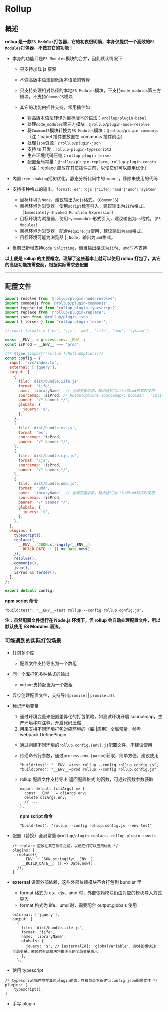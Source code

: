 # Rollup

## 概述

**rollup 是一款`ES Modules`打包器，它的初衷很明确，本身仅提供一个高效的`ES Modules`打包器，不做其它的功能！**

- 本身的功能只是`ES Modules`模块的合并，因此默认情况下

  - 只支持加载 js 资源
  - 不做高版本语法到低版本语法的转译
  - 只支持处理相对路径的本地`ES Modules`模块，不支持`node_modules`第三方模块，不支持`CommonJS`模块

  - 其它的功能由插件支持，常用插件如
    - 将高版本语法转译为目标版本的语法：`@rollup/plugin-babel`
    - 处理`node_modules`第三方模块：`@rollup/plugin-node-resolve`
    - 将`CommonJS`模块转换为`ES Modules`模块：`@rollup/plugin-commonjs`（注：babel 插件要放置在 commonjs 插件前面）
    - 处理`json`资源：`@rollup/plugin-json`
    - 支持 ts 开发：`rollup-plugin-typescript2`
    - 生产环境代码压缩：`rollup-plugin-terser`
    - 配置全局常量：`@rollup/plugin-replace`、`rollup-plugin-consts`（注：replace 应放在其它插件之前，以便它们可以应用优化）

- 内置`tree-shaking`摇树优化，静态分析代码中的`import`，移除未使用的代码

* 支持多种格式的输出。`format:'es'|'cjs'|'iife'|'amd'|'umd'|'system'`

  - 目标环境为`Node`，建议输出为`cjs`格式。（`CommonJS`)
  - 目标环境为浏览器，使用`script`标签引入，建议输出为`iife`格式。（`Immediately-Invoked Function Expression`）
  - 目标环境为浏览器，使用`type=module`形式引入，建议输出为`es`格式。（`ES Modules`）
  - 目标环境为浏览器，配合`Require.js`使用，建议输出为`amd`格式。
  - 目标环境可能为浏览器 || `Node`，输出为`umd`格式。

* 当前已新增支持`Code Splitting`，但当输出格式为`iife`、`umd`时不支持

**以上便是 rollup 的主要概念，理解了这些基本上就可以使用 rollup 打包了，其它的高级功能按需查阅，根据实际需求去配置**

---

## 配置文件

```js
import resolve from '@rollup/plugin-node-resolve';
import commonjs from '@rollup/plugin-commonjs';
import typescript from 'rollup-plugin-typescript2';
import replace from '@rollup/plugin-replace';
import json from '@rollup/plugin-json';
import { terser } from 'rollup-plugin-terser';

// const formats = ['es', 'cjs', 'amd', 'iife', 'umd', 'system'];

const __ENV__ = process.env.__ENV__;
const isProd = __ENV__ === 'prod';

/** @type {import('rollup').RollupOptions}*/
const config = {
  input: 'src/index.ts',
  external: ['jquery'],
  output: [
    {
      file: 'dist/bundle.iife.js',
      format: 'iife',
      name: 'libraryName', // 全局变量名称，输出格式为iife和umd格式时使用
      sourcemap: !isProd, // OutputOptions.sourcemap?: boolean | "inline" | "hidden"
      banner: '/* banner */',
      globals: {
        jquery: '$',
      },
    },
    {
      file: 'dist/bundle.es.js',
      format: 'es',
      sourcemap: !isProd,
      banner: '/* banner */',
    },
    {
      file: 'dist/bundle.cjs.js',
      format: 'cjs',
      sourcemap: !isProd,
      banner: '/* banner */',
    },
    {
      file: 'dist/bundle.umd.js',
      format: 'umd',
      name: 'libraryName', // 全局变量名称，输出格式为iife和umd格式时使用
      sourcemap: !isProd,
      banner: '/* banner */',
      globals: {
        jquery: '$',
      },
    },
  ],
  plugins: [
    typescript(),
    replace({
      __ENV__: JSON.stringify(__ENV__),
      __BUILD_DATE__: () => Date.now(),
    }),
    resolve(),
    commonjs(),
    json(),
    isProd && terser(),
  ],
};

export default config;
```

**npm script 命令**

```
"build:test": "__ENV__=test rollup --config rollup.config.js",

```

**注：虽然配置文件运行在 Node.js 环境下，但 rollup 会自动处理配置文件，所以默认使用 ES Modules 语法。**

### 可能遇到的实际打包场景

- 打包多个库
  - 配置文件支持导出为一个数组
- 同一个库打包多种格式的输出
  - `output`支持配置为一个数组
- 异步创建配置文件，支持导出`promise` || `promise.all`

- 标记环境变量

  1. 通过环境变量来配置差异化的打包策略，如测试环境开启 sourcemap，生产环境移除注释，开启代码压缩
  2. 用来支持不同环境打包对应环境的（库||应用）全局常量，参考 webpack.DefinePlugin

  - 通过创建不同环境的`rollup.config.{env}.js`配置文件，不建议使用
  - 传递命令行参数，通过`process.env.{param}`获取，简单方便，建议使用

    ```
    "build:test": "__ENV__=test rollup --config rollup.config.js",
    "build:prod": "__ENV__=prod rollup --config rollup.config.js"
    ```

  - rollup 配置文件支持导出 返回配置格式 的函数，可通过函数参数获取

    ```
    export default (cliArgs) => {
      const __ENV__ = cliArgs.env;
      delete cliArgs.env;
      // ...
    };
    ```

    **npm script 命令**

    ```
    "build-test": "rollup --config rollup.config.js --env test"
    ```

- 配置（替换）全局常量 `@rollup/plugin-replace`、`rollup-plugin-consts`

  ```
  /* replace 应放在其它插件之前，以便它们可以应用优化 */
  plugins: [
    replace({
      __ENV__: JSON.stringify(__ENV__),
      __BUILD_DATE__: () => Date.now(),
    }),
  ]
  ```

- **external** 设置外部依赖，这些外部依赖模块不会打包到 bundler 里

  - format 格式为 es、cjs、amd 时，外部依赖模块仍由对应的模块导入方式导入
  - format 格式为 iife、umd 时，需要配合 output.globals 使用

  ```
  external: ['jquery'],
  output: [
    {
      file: 'dist/bundle.iife.js',
      format: 'iife',
      name: 'libraryName',
      globals: {
        jquery: '$', // [externalId]: 'globalVariable'. 即外部模块ID：全局变量，依赖的外部模块将由传入的全局变量表示
      },
    },
  ```

- 使用 typescript

```
/* typescript插件放在其它plugin前面，在根目录下新建tsconfig.json配置文件 */
plugins: [
    typescript(),
]
```

- 手写 plugin
